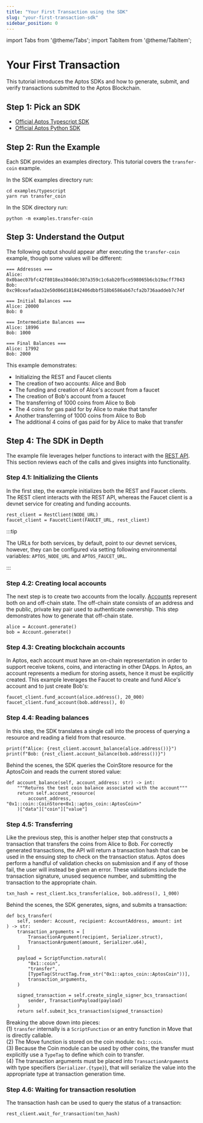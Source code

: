 ```yaml
---
title: "Your First Transaction using the SDK"
slug: "your-first-transaction-sdk"
sidebar_position: 0
---
```


import Tabs from '@theme/Tabs';
import TabItem from '@theme/TabItem';

# Your First Transaction

This tutorial introduces the Aptos SDKs and how to generate, submit, and verify transactions submitted to the Aptos Blockchain.

## Step 1: Pick an SDK

* [Official Aptos Typescript SDK][typescript-sdk]
* [Official Aptos Python SDK][python-sdk]

## Step 2: Run the Example

Each SDK provides an examples directory. This tutorial covers the `transfer-coin` example.

<Tabs>
  <TabItem value="typescript" label="Typescript">
    In the SDK examples directory run:

    cd examples/typescript
    yarn run transfer_coin
  </TabItem>
  <TabItem value="python" label="Python">
    In the SDK directory run:

    python -m examples.transfer-coin

  </TabItem>
</Tabs>

## Step 3: Understand the Output

The following output should appear after executing the `transfer-coin` example, though some values will be different:

```
=== Addresses ===
Alice: 0x0baec07bfc42f8018ea304ddc307a359c1c6ab20fbce598065b6cb19acff7043
Bob: 0xc98ceafadaa32e50d06d181842406dbbf518b6586ab67cfa2b736aaddeb7c74f

=== Initial Balances ===
Alice: 20000
Bob: 0

=== Intermediate Balances ===
Alice: 18996
Bob: 1000

=== Final Balances ===
Alice: 17992
Bob: 2000
```

This example demonstrates:

* Initializing the REST and Faucet clients
* The creation of two accounts: Alice and Bob
* The funding and creation of Alice's account from a faucet
* The creation of Bob's account from a faucet
* The transferring of 1000 coins from Alice to Bob
* The 4 coins for gas paid for by Alice to make that tansfer
* Another transferring of 1000 coins from Alice to Bob
* The additional 4 coins of gas paid for by Alice to make that transfer

## Step 4: The SDK in Depth

The example file leverages helper functions to interact with the [REST API][rest_spec]. This section reviews each of the calls and gives insights into functionality.

### Step 4.1: Initializing the Clients

In the first step, the example initializes both the REST and Faucet clients. The REST client interacts with the REST API, whereas the Faucet client is a devnet service for creating and funding accounts.

<Tabs>
  <TabItem value="typescript" label="Typescript">
  </TabItem>
  <TabItem value="python" label="Python">

```
rest_client = RestClient(NODE_URL)
faucet_client = FaucetClient(FAUCET_URL, rest_client)
```
  </TabItem>
</Tabs>

:::tip

The URLs for both services, by default, point to our devnet services, however, they can be configured via setting following environmental variables: `APTOS_NODE_URL` and `APTOS_FAUCET_URL`.

:::

### Step 4.2: Creating local accounts

The next step is to create two accounts from the locally. [Accounts][account_basics] represent both on and off-chain state. The off-chain state consists of an address and the public, private key pair used to authenticate ownership. This step demonstrates how to generate that off-chain state.

<Tabs>
  <TabItem value="typescript" label="Typescript">
  </TabItem>
  <TabItem value="python" label="Python">

```
alice = Account.generate()
bob = Account.generate()
```
  </TabItem>
</Tabs>

### Step 4.3: Creating blockchain accounts

In Aptos, each account must have an on-chain representation in order to support receive tokens, coins, and interacting in other DApps. In Aptos, an account represents a medium for storing assets, hence it must be explicitly created. This example leverages the Faucet to create and fund Alice's account and to just create Bob's:

<Tabs>
  <TabItem value="typescript" label="Typescript">
  </TabItem>
  <TabItem value="python" label="Python">

```
faucet_client.fund_account(alice.address(), 20_000)
faucet_client.fund_account(bob.address(), 0)
```
  </TabItem>
</Tabs>

### Step 4.4: Reading balances

In this step, the SDK translates a single call into the process of querying a resource and reading a field from that resource.

<Tabs>
  <TabItem value="typescript" label="Typescript">
  </TabItem>
  <TabItem value="python" label="Python">

```
print(f"Alice: {rest_client.account_balance(alice.address())}")
print(f"Bob: {rest_client.account_balance(bob.address())}")
```

Behind the scenes, the SDK queries the CoinStore resource for the AptosCoin and reads the current stored value:
```
def account_balance(self, account_address: str) -> int:
    """Returns the test coin balance associated with the account"""
    return self.account_resource(
        account_address, "0x1::coin::CoinStore<0x1::aptos_coin::AptosCoin>"
    )["data"]["coin"]["value"]
```
  </TabItem>
</Tabs>

### Step 4.5: Transferring

Like the previous step, this is another helper step that constructs a transaction that transfers the coins from Alice to Bob. For correctly generated transactions, the API will return a transaction hash that can be used in the ensuing step to check on the transaction status. Aptos does perform a handful of validation checks on submission and if any of those fail, the user will instead be given an error. These validations include the transaction signature, unused sequence number, and submitting the transaction to the appropriate chain.

<Tabs>
  <TabItem value="typescript" label="Typescript">
  </TabItem>
  <TabItem value="python" label="Python">

```
txn_hash = rest_client.bcs_transfer(alice, bob.address(), 1_000)
```

Behind the scenes, the SDK generates, signs, and submits a transaction:
```
def bcs_transfer(
    self, sender: Account, recipient: AccountAddress, amount: int
) -> str:
    transaction_arguments = [
        TransactionArgument(recipient, Serializer.struct),
        TransactionArgument(amount, Serializer.u64),
    ]

    payload = ScriptFunction.natural(
        "0x1::coin",
        "transfer",
        [TypeTag(StructTag.from_str("0x1::aptos_coin::AptosCoin"))],
        transaction_arguments,
    )

    signed_transaction = self.create_single_signer_bcs_transaction(
        sender, TransactionPayload(payload)
    )
    return self.submit_bcs_transaction(signed_transaction)
```

Breaking the above down into pieces:<br/>
(1) `transfer` internally is a `ScriptFunction` or an entry function in Move that is directly callable.<br/>
(2) The Move function is stored on the coin module: `0x1::coin`.<br/>
(3) Because the Coin module can be used by other coins, the transfer must explicitly use a `TypeTag` to define which coin to transfer.<br/>
(4) The transaction arguments must be placed into `TransactionArgument`s with type specifiers (`Serializer.{type}`), that will serialize the value into the appropriate type at transaction generation time.

  </TabItem>
</Tabs>

### Step 4.6: Waiting for transaction resolution

The transaction hash can be used to query the status of a transaction:

<Tabs>
  <TabItem value="typescript" label="Typescript">
  </TabItem>
  <TabItem value="python" label="Python">

```
rest_client.wait_for_transaction(txn_hash)
```
  </TabItem>
</Tabs>

[account_basics]: /concepts/basics-accounts
[python-sdk]: /sdks/python-sdk
[typescript-sdk]: /sdks/typescript-sdk
[rest_spec]: https://fullnode.devnet.aptoslabs.com/v1/spec#/
